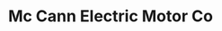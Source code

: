 ---
title: "Mc Cann Electric Motor Co"
url: /vanastra/mc-cann-electric-motor-co/
shop: electrical
---